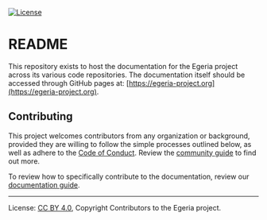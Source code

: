 <!-- SPDX-License-Identifier: CC-BY-4.0 -->
<!-- Copyright Contributors to the Egeria project. -->

[![License](https://img.shields.io/badge/license-CC--BY--4.0-green)](LICENSE)

# README

This repository exists to host the documentation for the Egeria project across its various code repositories. The documentation itself should be accessed through GitHub pages at: [https://egeria-project.org](https://egeria-project.org).

## Contributing

This project welcomes contributors from any organization or background, provided they are willing to follow the simple processes outlined below, as well as adhere to the [Code of Conduct](https://github.com/odpi/specs/wiki/ODPi-Code-of-Conduct). Review the [community guide](https://odpi.github.io/egeria-docs/guides/community) to find out more.

To review how to specifically contribute to the documentation, review our [documentation guide](https://odpi.github.io/egeria-docs/guides/documentation/guide).

----
License: [CC BY 4.0](https://creativecommons.org/licenses/by/4.0/),
Copyright Contributors to the Egeria project.
